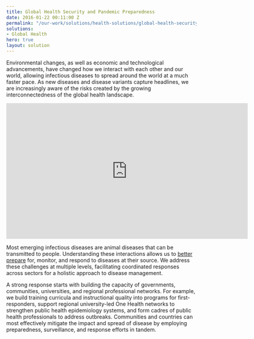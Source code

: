 ```yaml
---
title: Global Health Security and Pandemic Preparedness
date: 2016-01-22 00:11:00 Z
permalink: "/our-work/solutions/health-solutions/global-health-security-and-pandemic-preparedness"
solutions:
- Global Health
hero: true
layout: solution
---
```


Environmental changes, as well as economic and technological advancements, have changed how we interact with each other and our world, allowing infectious diseases to spread around the world at a much faster pace. As new diseases and disease variants capture headlines, we are increasingly aware of the risks created by the growing interconnectedness of the global health landscape.

<iframe src="https://player.vimeo.com/video/271122811" width="640" height="360" frameborder="0" allowfullscreen></iframe>

Most emerging infectious diseases are animal diseases that can be transmitted to people. Understanding these interactions allows us to [better prepare](https://soundcloud.com/csis-57169780/frontline-perspectives-on-pandemic-preparedness) for, monitor, and respond to diseases at their source. We address these challenges at multiple levels, facilitating coordinated responses across sectors for a holistic approach to disease management.

A strong response starts with building the capacity of governments, communities, universities, and regional professional networks. For example, we build training curricula and instructional quality into programs for first-responders, support regional university-led One Health networks to strengthen public health epidemiology systems, and form cadres of public health professionals to address outbreaks. Communities and countries can most effectively mitigate the impact and spread of disease by employing preparedness, surveillance, and response efforts in tandem.

